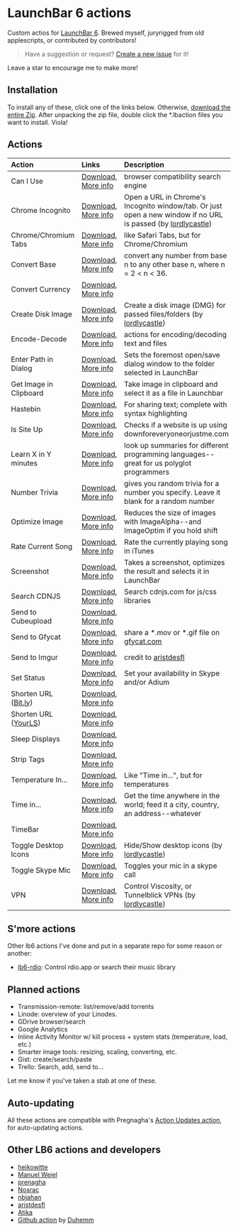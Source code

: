 # LaunchBar 6 actions

Custom actios for [LaunchBar 6](http://obdev.at/products/launchbar). Brewed myself,
juryrigged from old applescripts, or contributed by contributors!

> Have a suggestion or request? [Create a new
> issue](https://github.com/hlissner/lb6-actions/issues/new) for it!

Leave a star to encourage me to make more!

## Installation

To install any of these, click one of the links below. Otherwise,
[download the entire Zip](https://github.com/hlissner/lb6-actions/archive/master.zip).
After unpacking the zip file, double click the *.lbaction files you want to install.
Viola!

## Actions

Action                   | Links                        | Description
:------------------------|:-----------------------------|:-----------------------
Can I Use                                  | [Download](https://v0.io/dl/launchbar/Can%20I%20Use.lbaction.zip),                [More info](Can%20I%20Use.lbaction) | browser compatibility search engine |
Chrome Incognito                           | [Download](https://v0.io/dl/launchbar/Chrome%20Incognito.lbaction.zip),           [More info](Chrome%20Incognito.lbaction) | Open a URL in Chrome's Incognito window/tab. Or just open a new window if no URL is passed (by [lordlycastle])
Chrome/Chromium Tabs                       | [Download](https://v0.io/dl/launchbar/Chrome%20Tabs.lbaction.zip),                [More info](Chrome%20Tabs.lbaction) | like Safari Tabs, but for Chrome/Chromium
Convert Base                               | [Download](https://v0.io/dl/launchbar/Convert%20Base.lbaction.zip),               [More info](Convert%20Base.lbaction) | convert any number from base n to any other base n, where n = 2 < n < 36.
Convert Currency                           | [Download](https://v0.io/dl/launchbar/Convert%20Currency.lbaction.zip),           [More info](Convert%20Currency.lbaction) |
Create Disk Image                          | [Download](https://v0.io/dl/launchbar/Create%20Disk%20Image.lbaction.zip),        [More info](Create%20Disk%20Image.lbaction) | Create a disk image (DMG) for passed files/folders (by [lordlycastle])
Encode-Decode                              | [Download](https://v0.io/dl/launchbar/Encode-Decode.lbext.zip),                   [More info](Encode-Decode.lbext) | actions for encoding/decoding text and files
Enter Path in Dialog                       | [Download](https://v0.io/dl/launchbar/Enter%20Path%20in%20Dialog.lbaction.zip),   [More info](Enter%20Path%20in%20Dialog.lbaction) | Sets the foremost open/save dialog window to the folder selected in LaunchBar
Get Image in Clipboard                     | [Download](https://v0.io/dl/launchbar/Get%20Image%20in%20Clipboard.lbaction.zip), [More info](Get%20Image%20in%20Clipboard.lbaction) | Take image in clipboard and select it as a file in Launchbar
Hastebin                                   | [Download](https://v0.io/dl/launchbar/Hastebin.lbaction.zip),                     [More info](Hastebin.lbaction) | For sharing text; complete with syntax highlighting
Is Site Up                                 | [Download](https://v0.io/dl/launchbar/Is%20Site%20Up.lbaction.zip),               [More info](Is%20Site%20Up.lbaction) | Checks if a website is up using downforeveryoneorjustme.com
Learn X in Y minutes                       | [Download](https://v0.io/dl/launchbar/Learn%20X%20in%20Y%20minutes.lbaction.zip), [More info](Learn%20X%20in%20Y%20minutes.lbaction) | look up summaries for different programming languages--great for us polyglot programmers
Number Trivia                              | [Download](https://v0.io/dl/launchbar/Number%20Trivia.lbaction.zip),              [More info](Number%20Trivia.lbaction) | gives you random trivia for a number you specify. Leave it blank for a random number
Optimize Image                             | [Download](https://v0.io/dl/launchbar/Optimize%20Image.lbaction.zip),             [More info](Optimize%20Image.lbaction) | Reduces the size of images with ImageAlpha--and ImageOptim if you hold shift
Rate Current Song                          | [Download](https://v0.io/dl/launchbar/Rate%20Current%20Song.lbaction.zip),        [More info](Rate%20Current%20Song.lbaction) | Rate the currently playing song in iTunes
Screenshot                                 | [Download](https://v0.io/dl/launchbar/Screenshot.lbaction.zip),                   [More info](Screenshot.lbaction) | Takes a screenshot, optimizes the result and selects it in LaunchBar
Search CDNJS                               | [Download](https://v0.io/dl/launchbar/Search%20CDNJS.lbaction.zip),               [More info](Search%20CDNJS.lbaction) | Search cdnjs.com for js/css libraries
Send to Cubeupload                         | [Download](https://v0.io/dl/launchbar/Send%20to%20Cubeupload.lbaction.zip),       [More info](Send%20to%20Cubeupload.lbaction) |
Send to Gfycat                             | [Download](https://v0.io/dl/launchbar/Send%20to%20Gfycat.lbaction.zip),           [More info](Send%20to%20Gfycat.lbaction) | share a \*.mov or \*.gif file on [gfycat.com](gfycat.com)
Send to Imgur                              | [Download](https://v0.io/dl/launchbar/Send%20to%20Imgur.lbaction.zip),            [More info](Send%20to%20Imgur.lbaction) | credit to [aristdesfl]
Set Status                                 | [Download](https://v0.io/dl/launchbar/Set%20Status.lbaction.zip),                 [More info](Set%20Status.lbaction) | Set your availability in Skype and/or Adium
Shorten URL ([Bit.ly](http://bit.ly))      | [Download](https://v0.io/dl/launchbar/Shorten%20URL%20%28Bit.ly%29.lbaction.zip), [More info](Shorten%20URL%20%28Bit.ly%29.lbaction) |
Shorten URL ([YourLS](http://yourls.org))  | [Download](https://v0.io/dl/launchbar/Shorten%20URL%20%28YourLS%29.lbaction.zip), [More info](Shorten%20URL%20%28YourLS%29.lbaction) |
Sleep Displays                             | [Download](https://v0.io/dl/launchbar/Sleep%20Displays.lbaction.zip),             [More info](Sleep%20Displays.lbaction) |
Strip Tags                                 | [Download](https://v0.io/dl/launchbar/Strip%20Tags.lbaction.zip),                 [More info](Strip%20Tags.lbaction) |
Temperature In...                          | [Download](https://v0.io/dl/launchbar/Temperature%20In.lbaction.zip),             [More info](Temperature%20In.lbaction) | Like "Time in...", but for temperatures
Time in...                                 | [Download](https://v0.io/dl/launchbar/Time%20in.lbaction.zip),                    [More info](Time%20in.lbaction) | Get the time anywhere in the world; feed it a city, country, an address--whatever
TimeBar                                    | [Download](https://v0.io/dl/launchbar/TimeBar.lbaction.zip),                      [More info](TimeBar.lbaction) |
Toggle Desktop Icons                       | [Download](https://v0.io/dl/launchbar/Toggle%20Desktop%20Icons.lbaction.zip),     [More info](Toggle%20Desktop%20Icons.lbaction) | Hide/Show desktop icons (by [lordlycastle])
Toggle Skype Mic                           | [Download](https://v0.io/dl/launchbar/Toggle%20Skype%20Mic.lbaction.zip),         [More info](Toggle%20Skype%20Mic.lbaction) | Toggles your mic in a skype call
VPN                                        | [Download](https://v0.io/dl/launchbar/VPN.lbaction.zip),                          [More info](VPN.lbaction) | Control Viscosity, or Tunnelblick VPNs (by [lordlycastle])

## S'more actions

Other lb6 actions I've done and put in a separate repo for some reason or another:

* [lb6-rdio](https://github.com/hlissner/lb6-rdio): Control rdio.app or search
  their music library

## Planned actions

* Transmission-remote: list/remove/add torrents
* Linode: overview of your Linodes.
* GDrive browser/search
* Google Analytics
* Inline Activity Monitor w/ kill process + system stats (temperature, load, etc.)
* Smarter image tools: resizing, scaling, converting, etc.
* Gist: create/search/paste
* Trello: Search, add, send to...

Let me know if you've taken a stab at one of these.

## Auto-updating

All these actions are compatible with Pregnagha's
[Action Updates action](http://prenagha.github.io/launchbar/updates.html), for
auto-updating actions.

## Other LB6 actions and developers

* [heikowitte](https://github.com/heikowitte/LaunchBarActions)
* [Manuel Weiel](http://manuel.weiel.eu/private-projects/launchbar-actions/)
* [prenagha](https://github.com/prenagha/launchbar)
* [Nosrac](https://github.com/Nosrac)
* [nbjahan](https://github.com/nbjahan)
* [aristdesfl]
* [Atika](https://github.com/atika/launchbar)
* [Github action](https://github.com/Duhemm/launchbar-github) by [Duhemm](https://github.com/Duhemm)

[lordlycastle]: https://github.com/lordlycastle "lordlycastle's github page"
[aristdesfl]: https://github.com/aristidesfl/launchbar-scripts "aristdesfl's github page"
